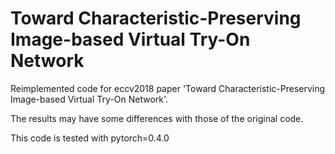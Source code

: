 # Toward Characteristic-Preserving Image-based Virtual Try-On Network

Reimplemented code for eccv2018 paper 'Toward Characteristic-Preserving Image-based Virtual Try-On Network'. 

The results may have some differences with those of the original code.

This code is tested with pytorch=0.4.0
